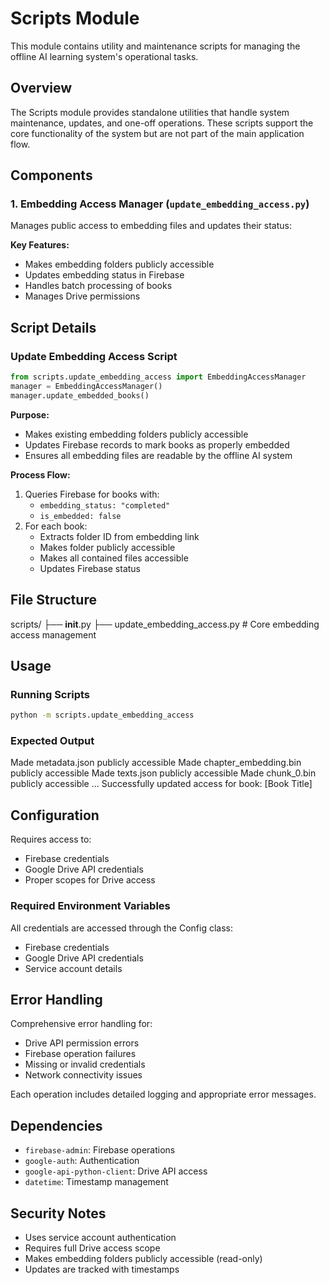 # Scripts Module

This module contains utility and maintenance scripts for managing the offline AI learning system's operational tasks.

## Overview

The Scripts module provides standalone utilities that handle system maintenance, updates, and one-off operations. These scripts support the core functionality of the system but are not part of the main application flow.

## Components

### 1. Embedding Access Manager (`update_embedding_access.py`)
Manages public access to embedding files and updates their status:

**Key Features:**
- Makes embedding folders publicly accessible
- Updates embedding status in Firebase
- Handles batch processing of books
- Manages Drive permissions

## Script Details

### Update Embedding Access Script

```python
from scripts.update_embedding_access import EmbeddingAccessManager
manager = EmbeddingAccessManager()
manager.update_embedded_books()
```


**Purpose:**
- Makes existing embedding folders publicly accessible
- Updates Firebase records to mark books as properly embedded
- Ensures all embedding files are readable by the offline AI system

**Process Flow:**
1. Queries Firebase for books with:
   - `embedding_status: "completed"`
   - `is_embedded: false`
2. For each book:
   - Extracts folder ID from embedding link
   - Makes folder publicly accessible
   - Makes all contained files accessible
   - Updates Firebase status

## File Structure
scripts/
├── __init__.py
├── update_embedding_access.py # Core embedding access management


## Usage

### Running Scripts

```bash
python -m scripts.update_embedding_access
```


### Expected Output
Made metadata.json publicly accessible
Made chapter_embedding.bin publicly accessible
Made texts.json publicly accessible
Made chunk_0.bin publicly accessible
...
Successfully updated access for book: [Book Title]


## Configuration

Requires access to:
- Firebase credentials
- Google Drive API credentials
- Proper scopes for Drive access

### Required Environment Variables
All credentials are accessed through the Config class:
- Firebase credentials
- Google Drive API credentials
- Service account details

## Error Handling

Comprehensive error handling for:
- Drive API permission errors
- Firebase operation failures
- Missing or invalid credentials
- Network connectivity issues

Each operation includes detailed logging and appropriate error messages.

## Dependencies

- `firebase-admin`: Firebase operations
- `google-auth`: Authentication
- `google-api-python-client`: Drive API access
- `datetime`: Timestamp management

## Security Notes

- Uses service account authentication
- Requires full Drive access scope
- Makes embedding folders publicly accessible (read-only)
- Updates are tracked with timestamps